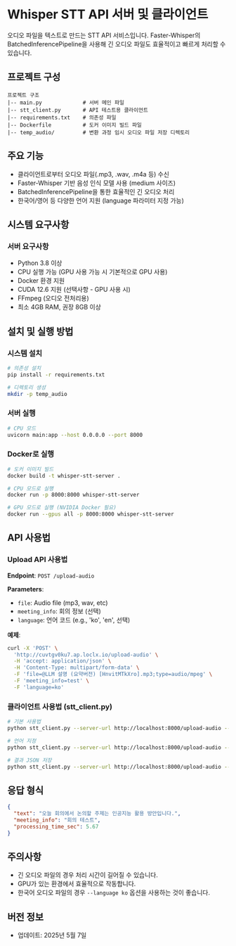 # Whisper STT API 서버 및 클라이언트

오디오 파일을 텍스트로 만드는 STT API 서비스입니다. 
Faster-Whisper의 BatchedInferencePipeline을 사용해 긴 오디오 파일도 효율적이고 빠르게 처리할 수 있습니다.

## 프로젝트 구성

```
프로젝트 구조
|-- main.py             # 서버 메인 파일
|-- stt_client.py       # API 테스트용 클라이언트
|-- requirements.txt    # 의존성 파일
|-- Dockerfile          # 도커 이미지 빌드 파일
|-- temp_audio/         # 변환 과정 임시 오디오 파일 저장 디렉토리
```

## 주요 기능

- 클라이언트로부터 오디오 파일(.mp3, .wav, .m4a 등) 수신
- Faster-Whisper 기반 음성 인식 모델 사용 (medium 사이즈)
- BatchedInferencePipeline을 통한 효율적인 긴 오디오 처리
- 한국어/영어 등 다양한 언어 지원 (language 파라미터 지정 가능)

## 시스템 요구사항

### 서버 요구사항

- Python 3.8 이상
- CPU 실행 가능 (GPU 사용 가능 시 기본적으로 GPU 사용)
- Docker 환경 지원
- CUDA 12.6 지원 (선택사항 - GPU 사용 시)
- FFmpeg (오디오 전처리용)
- 최소 4GB RAM, 권장 8GB 이상


## 설치 및 실행 방법

### 시스템 설치

```bash
# 의존성 설치
pip install -r requirements.txt

# 디렉토리 생성
mkdir -p temp_audio
```

### 서버 실행

```bash
# CPU 모드
uvicorn main:app --host 0.0.0.0 --port 8000
```

### Docker로 실행

```bash
# 도커 이미지 빌드
docker build -t whisper-stt-server .

# CPU 모드로 실행
docker run -p 8000:8000 whisper-stt-server

# GPU 모드로 실행 (NVIDIA Docker 필요)
docker run --gpus all -p 8000:8000 whisper-stt-server
```

## API 사용법

### Upload API 사용법

**Endpoint**: `POST /upload-audio`

**Parameters**:
- `file`: Audio file (mp3, wav, etc)
- `meeting_info`: 회의 정보 (선택)
- `language`: 언어 코드 (e.g., 'ko', 'en', 선택)

**예제**:
```bash
curl -X 'POST' \
  'http://cuvtgv0ku7.ap.loclx.io/upload-audio' \
  -H 'accept: application/json' \
  -H 'Content-Type: multipart/form-data' \
  -F 'file=@LLM 설명 (요약버전) [HnvitMTkXro].mp3;type=audio/mpeg' \
  -F 'meeting_info=test' \
  -F 'language=ko'
```

### 클라이언트 사용법 (stt_client.py)

```bash
# 기본 사용법
python stt_client.py --server-url http://localhost:8000/upload-audio --audio-file "회의록_테스트.wav" --meeting-info "회의 테스트"

# 언어 지정
python stt_client.py --server-url http://localhost:8000/upload-audio --audio-file "회의록_테스트.wav" --meeting-info "회의 테스트" --language ko

# 결과 JSON 저장
python stt_client.py --server-url http://localhost:8000/upload-audio --audio-file "회의록_테스트.wav" --meeting-info "회의 테스트" --language ko --save-json result.json
```

## 응답 형식

```json
{
  "text": "오늘 회의에서 논의할 주제는 인공지능 활용 방안입니다.",
  "meeting_info": "회의 테스트",
  "processing_time_sec": 5.67
}
```

## 주의사항

- 긴 오디오 파일의 경우 처리 시간이 길어질 수 있습니다.
- GPU가 있는 환경에서 효율적으로 작동합니다.
- 한국어 오디오 파일의 경우 `--language ko` 옵션을 사용하는 것이 좋습니다.

## 버전 정보

- 업데이트: 2025년 5월 7일
